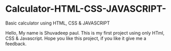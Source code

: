# Calculator-HTML-CSS-JAVASCRIPT-
Basic calculator using HTML, CSS & JAVASCRIPT

Hello, My name is Shuvadeep paul. This is my first project using only HTml, CSS & Javascript. Hope you like this project, if you like it give me a feedback. 


